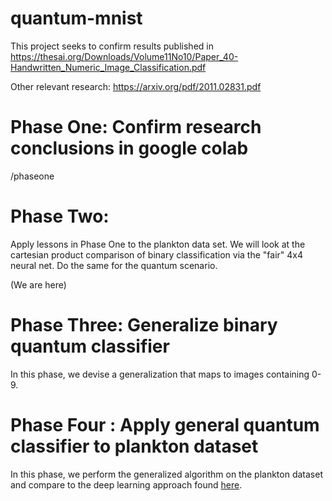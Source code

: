 # quantum-mnist
This project seeks to confirm results published in https://thesai.org/Downloads/Volume11No10/Paper_40-Handwritten_Numeric_Image_Classification.pdf


Other relevant research:
https://arxiv.org/pdf/2011.02831.pdf

# Phase One: Confirm research conclusions in google colab
/phaseone

# Phase Two:
Apply lessons in Phase One to the plankton data set. We will look at the cartesian product comparison of binary classification via the "fair" 4x4 neural net. Do the same for the quantum scenario.

(We are here)

# Phase Three: Generalize binary quantum classifier 
In this phase, we devise a generalization that maps to images containing 0-9.

# Phase Four : Apply general quantum classifier to plankton dataset
In this phase, we perform the generalized algorithm on the plankton dataset and compare to the deep learning approach found [here](https://arxiv.org/pdf/2108.05258.pdf).
